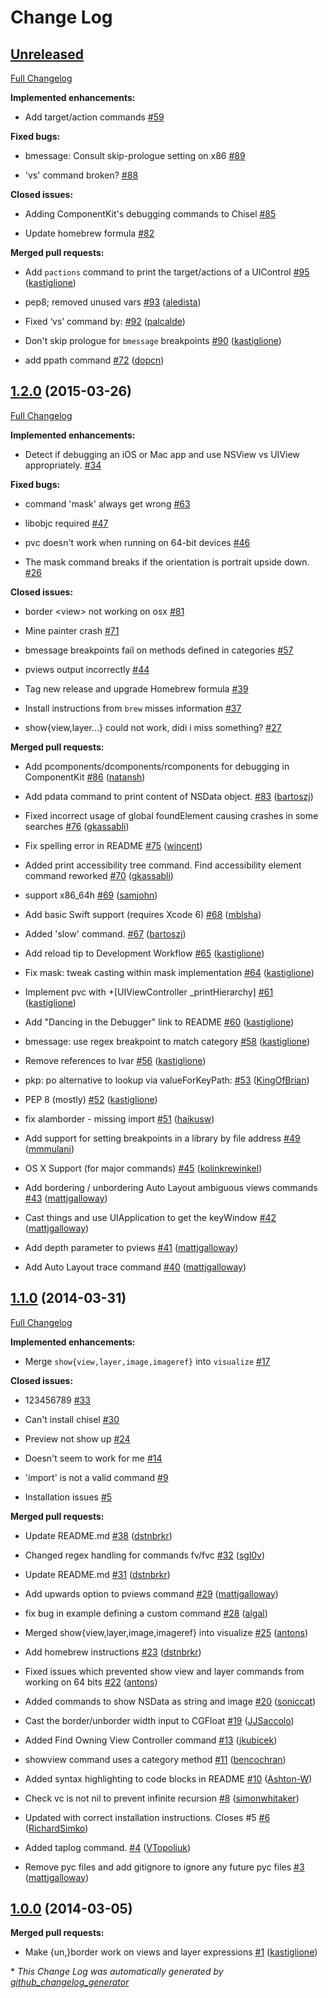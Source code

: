 # Change Log

## [Unreleased](https://github.com/facebook/chisel/tree/HEAD)

[Full Changelog](https://github.com/facebook/chisel/compare/1.2.0...HEAD)

**Implemented enhancements:**

- Add target/action commands [\#59](https://github.com/facebook/chisel/issues/59)

**Fixed bugs:**

- bmessage: Consult skip-prologue setting on x86 [\#89](https://github.com/facebook/chisel/issues/89)

- 'vs' command broken? [\#88](https://github.com/facebook/chisel/issues/88)

**Closed issues:**

- Adding ComponentKit's debugging commands to Chisel [\#85](https://github.com/facebook/chisel/issues/85)

- Update homebrew formula [\#82](https://github.com/facebook/chisel/issues/82)

**Merged pull requests:**

- Add `pactions` command to print the target/actions of a UIControl [\#95](https://github.com/facebook/chisel/pull/95) ([kastiglione](https://github.com/kastiglione))

- pep8; removed unused vars [\#93](https://github.com/facebook/chisel/pull/93) ([aledista](https://github.com/aledista))

- Fixed ‘vs’ command by: [\#92](https://github.com/facebook/chisel/pull/92) ([palcalde](https://github.com/palcalde))

- Don't skip prologue for `bmessage` breakpoints [\#90](https://github.com/facebook/chisel/pull/90) ([kastiglione](https://github.com/kastiglione))

- add ppath command [\#72](https://github.com/facebook/chisel/pull/72) ([dopcn](https://github.com/dopcn))

## [1.2.0](https://github.com/facebook/chisel/tree/1.2.0) (2015-03-26)

[Full Changelog](https://github.com/facebook/chisel/compare/1.1.0...1.2.0)

**Implemented enhancements:**

- Detect if debugging an iOS or Mac app and use NSView vs UIView appropriately. [\#34](https://github.com/facebook/chisel/issues/34)

**Fixed bugs:**

- command 'mask' always get wrong [\#63](https://github.com/facebook/chisel/issues/63)

- libobjc required [\#47](https://github.com/facebook/chisel/issues/47)

- pvc doesn't work when running on 64-bit devices [\#46](https://github.com/facebook/chisel/issues/46)

- The mask command breaks if the orientation is portrait upside down. [\#26](https://github.com/facebook/chisel/issues/26)

**Closed issues:**

- border <view\> not working on osx [\#81](https://github.com/facebook/chisel/issues/81)

- Mine painter crash [\#71](https://github.com/facebook/chisel/issues/71)

- bmessage breakpoints fail on methods defined in categories [\#57](https://github.com/facebook/chisel/issues/57)

- pviews output incorrectly [\#44](https://github.com/facebook/chisel/issues/44)

- Tag new release and upgrade Homebrew formula [\#39](https://github.com/facebook/chisel/issues/39)

- Install instructions from `brew` misses information [\#37](https://github.com/facebook/chisel/issues/37)

- show{view,layer...} could not work, didi i miss something? [\#27](https://github.com/facebook/chisel/issues/27)

**Merged pull requests:**

- Add pcomponents/dcomponents/rcomponents for debugging in ComponentKit [\#86](https://github.com/facebook/chisel/pull/86) ([natansh](https://github.com/natansh))

- Add pdata command to print content of NSData object. [\#83](https://github.com/facebook/chisel/pull/83) ([bartoszj](https://github.com/bartoszj))

- Fixed incorrect usage of global foundElement causing crashes in some searches [\#76](https://github.com/facebook/chisel/pull/76) ([gkassabli](https://github.com/gkassabli))

- Fix spelling error in README [\#75](https://github.com/facebook/chisel/pull/75) ([wincent](https://github.com/wincent))

- Added print accessibility tree command. Find accessibility element command reworked [\#70](https://github.com/facebook/chisel/pull/70) ([gkassabli](https://github.com/gkassabli))

- support x86\_64h [\#69](https://github.com/facebook/chisel/pull/69) ([samjohn](https://github.com/samjohn))

- Add basic Swift support \(requires Xcode 6\) [\#68](https://github.com/facebook/chisel/pull/68) ([mblsha](https://github.com/mblsha))

- Added 'slow' command. [\#67](https://github.com/facebook/chisel/pull/67) ([bartoszj](https://github.com/bartoszj))

- Add reload tip to Development Workflow [\#65](https://github.com/facebook/chisel/pull/65) ([kastiglione](https://github.com/kastiglione))

- Fix mask: tweak casting within mask implementation [\#64](https://github.com/facebook/chisel/pull/64) ([kastiglione](https://github.com/kastiglione))

- Implement pvc with +\[UIViewController \_printHierarchy\] [\#61](https://github.com/facebook/chisel/pull/61) ([kastiglione](https://github.com/kastiglione))

- Add "Dancing in the Debugger" link to README [\#60](https://github.com/facebook/chisel/pull/60) ([kastiglione](https://github.com/kastiglione))

- bmessage: use regex breakpoint to match category [\#58](https://github.com/facebook/chisel/pull/58) ([kastiglione](https://github.com/kastiglione))

- Remove references to Ivar [\#56](https://github.com/facebook/chisel/pull/56) ([kastiglione](https://github.com/kastiglione))

- pkp: po alternative to lookup via valueForKeyPath: [\#53](https://github.com/facebook/chisel/pull/53) ([KingOfBrian](https://github.com/KingOfBrian))

- PEP 8 \(mostly\) [\#52](https://github.com/facebook/chisel/pull/52) ([kastiglione](https://github.com/kastiglione))

- fix alamborder - missing import [\#51](https://github.com/facebook/chisel/pull/51) ([haikusw](https://github.com/haikusw))

- Add support for setting breakpoints in a library by file address [\#49](https://github.com/facebook/chisel/pull/49) ([mmmulani](https://github.com/mmmulani))

- OS X Support \(for major commands\)  [\#45](https://github.com/facebook/chisel/pull/45) ([kolinkrewinkel](https://github.com/kolinkrewinkel))

- Add bordering / unbordering Auto Layout ambiguous views commands [\#43](https://github.com/facebook/chisel/pull/43) ([mattjgalloway](https://github.com/mattjgalloway))

- Cast things and use UIApplication to get the keyWindow [\#42](https://github.com/facebook/chisel/pull/42) ([mattjgalloway](https://github.com/mattjgalloway))

- Add depth parameter to pviews [\#41](https://github.com/facebook/chisel/pull/41) ([mattjgalloway](https://github.com/mattjgalloway))

- Add Auto Layout trace command [\#40](https://github.com/facebook/chisel/pull/40) ([mattjgalloway](https://github.com/mattjgalloway))

## [1.1.0](https://github.com/facebook/chisel/tree/1.1.0) (2014-03-31)

[Full Changelog](https://github.com/facebook/chisel/compare/1.0.0...1.1.0)

**Implemented enhancements:**

- Merge `show{view,layer,image,imageref}` into `visualize` [\#17](https://github.com/facebook/chisel/issues/17)

**Closed issues:**

- 123456789 [\#33](https://github.com/facebook/chisel/issues/33)

- Can't install chisel [\#30](https://github.com/facebook/chisel/issues/30)

- Preview not show up [\#24](https://github.com/facebook/chisel/issues/24)

- Doesn't seem to work for me [\#14](https://github.com/facebook/chisel/issues/14)

- 'import' is not a valid command [\#9](https://github.com/facebook/chisel/issues/9)

- Installation issues [\#5](https://github.com/facebook/chisel/issues/5)

**Merged pull requests:**

- Update README.md [\#38](https://github.com/facebook/chisel/pull/38) ([dstnbrkr](https://github.com/dstnbrkr))

- Changed regex handling for commands fv/fvc [\#32](https://github.com/facebook/chisel/pull/32) ([sgl0v](https://github.com/sgl0v))

- Update README.md [\#31](https://github.com/facebook/chisel/pull/31) ([dstnbrkr](https://github.com/dstnbrkr))

- Add upwards option to pviews command [\#29](https://github.com/facebook/chisel/pull/29) ([mattjgalloway](https://github.com/mattjgalloway))

- fix bug in example defining a custom command [\#28](https://github.com/facebook/chisel/pull/28) ([algal](https://github.com/algal))

- Merged show{view,layer,image,imageref} into visualize [\#25](https://github.com/facebook/chisel/pull/25) ([antons](https://github.com/antons))

- Add homebrew instructions [\#23](https://github.com/facebook/chisel/pull/23) ([dstnbrkr](https://github.com/dstnbrkr))

- Fixed issues which prevented show view and layer commands from working on 64 bits [\#22](https://github.com/facebook/chisel/pull/22) ([antons](https://github.com/antons))

- Added commands to show NSData as string and image [\#20](https://github.com/facebook/chisel/pull/20) ([soniccat](https://github.com/soniccat))

- Cast the border/unborder width input to CGFloat [\#19](https://github.com/facebook/chisel/pull/19) ([JJSaccolo](https://github.com/JJSaccolo))

- Added Find Owning View Controller command [\#13](https://github.com/facebook/chisel/pull/13) ([jkubicek](https://github.com/jkubicek))

- showview command uses a category method [\#11](https://github.com/facebook/chisel/pull/11) ([bencochran](https://github.com/bencochran))

- Added syntax highlighting to code blocks in README [\#10](https://github.com/facebook/chisel/pull/10) ([Ashton-W](https://github.com/Ashton-W))

- Check vc is not nil to prevent infinite recursion [\#8](https://github.com/facebook/chisel/pull/8) ([simonwhitaker](https://github.com/simonwhitaker))

- Updated with correct installation instructions. Closes \#5 [\#6](https://github.com/facebook/chisel/pull/6) ([RichardSimko](https://github.com/RichardSimko))

- Added taplog command. [\#4](https://github.com/facebook/chisel/pull/4) ([VTopoliuk](https://github.com/VTopoliuk))

- Remove pyc files and add gitignore to ignore any future pyc files [\#3](https://github.com/facebook/chisel/pull/3) ([mattjgalloway](https://github.com/mattjgalloway))

## [1.0.0](https://github.com/facebook/chisel/tree/1.0.0) (2014-03-05)

**Merged pull requests:**

- Make {un,}border work on views and layer expressions [\#1](https://github.com/facebook/chisel/pull/1) ([kastiglione](https://github.com/kastiglione))



\* *This Change Log was automatically generated by [github_changelog_generator](https://github.com/skywinder/Github-Changelog-Generator)*